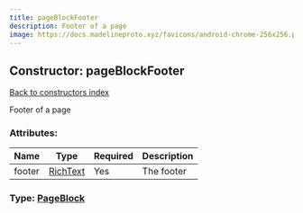 ```yaml
---
title: pageBlockFooter
description: Footer of a page
image: https://docs.madelineproto.xyz/favicons/android-chrome-256x256.png
---
```

## Constructor: pageBlockFooter  
[Back to constructors index](index.md)



Footer of a page

### Attributes:

| Name     |    Type       | Required | Description |
|----------|---------------|----------|-------------|
|footer|[RichText](../types/RichText.md) | Yes|The footer|



### Type: [PageBlock](../types/PageBlock.md)


